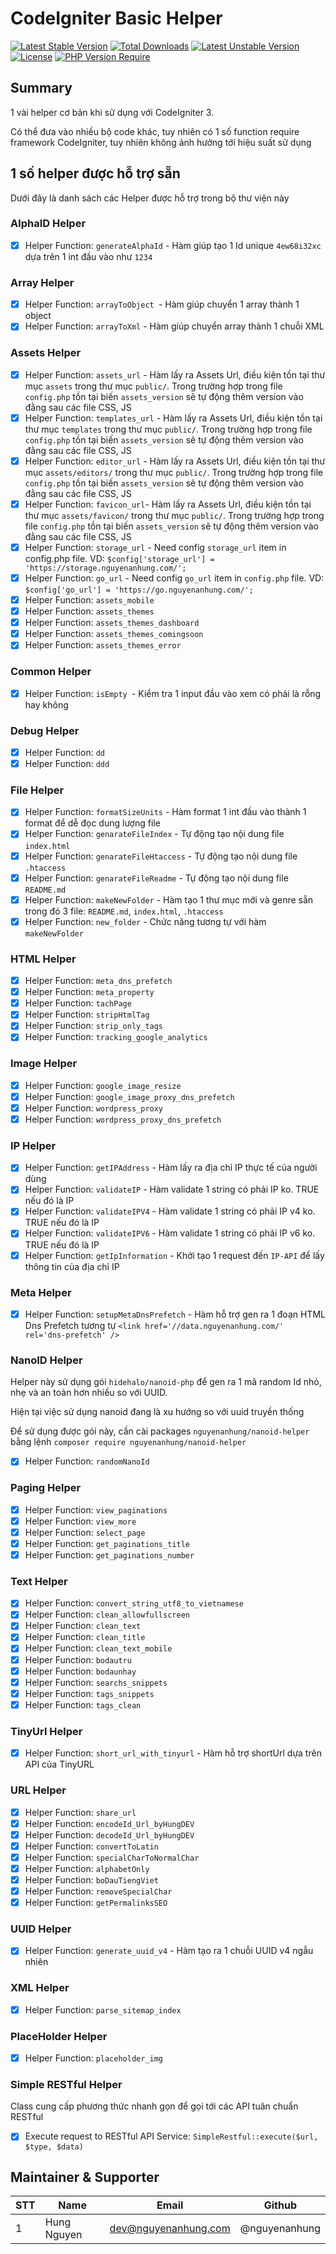 # CodeIgniter Basic Helper

[![Latest Stable Version](http://poser.pugx.org/nguyenanhung/codeigniter-basic-helper/v)](https://packagist.org/packages/nguyenanhung/codeigniter-basic-helper) [![Total Downloads](http://poser.pugx.org/nguyenanhung/codeigniter-basic-helper/downloads)](https://packagist.org/packages/nguyenanhung/codeigniter-basic-helper) [![Latest Unstable Version](http://poser.pugx.org/nguyenanhung/codeigniter-basic-helper/v/unstable)](https://packagist.org/packages/nguyenanhung/codeigniter-basic-helper) [![License](http://poser.pugx.org/nguyenanhung/codeigniter-basic-helper/license)](https://packagist.org/packages/nguyenanhung/codeigniter-basic-helper) [![PHP Version Require](http://poser.pugx.org/nguyenanhung/codeigniter-basic-helper/require/php)](https://packagist.org/packages/nguyenanhung/codeigniter-basic-helper)

## Summary

1 vài helper cơ bản khi sử dụng với CodeIgniter 3.

Có thể đưa vào nhiều bộ code khác, tuy nhiên có 1 số function require framework CodeIgniter, tuy nhiên không ảnh hưởng tới hiệu suất sử dụng

## 1 số helper được hỗ trợ sẵn

Dưới đây là danh sách các Helper được hỗ trợ trong bộ thư viện này

### AlphaID Helper

- [x] Helper Function: `generateAlphaId` - Hàm giúp tạo 1 Id unique `4ew68i32xc` dựa trên 1 int đầu vào như `1234`

### Array Helper

- [x] Helper Function: `arrayToObject `- Hàm giúp chuyển 1 array thành 1 object
- [x] Helper Function: `arrayToXml` - Hàm giúp chuyển array thành 1 chuỗi XML

### Assets Helper

- [x] Helper Function: `assets_url` - Hàm lấy ra Assets Url, điều kiện tồn tại thư mục `assets` trong thư mục `public/`. Trong trường hợp trong file `config.php` tồn tại biến `assets_version` sẽ tự động thêm version vào đằng sau các file CSS, JS
- [x] Helper Function: `templates_url` - Hàm lấy ra Assets Url, điều kiện tồn tại thư mục `templates` trong thư mục `public/`. Trong trường hợp trong file `config.php` tồn tại biến `assets_version` sẽ tự động thêm version vào đằng sau các file CSS,
  JS
- [x] Helper Function: `editor_url` - Hàm lấy ra Assets Url, điều kiện tồn tại thư mục `assets/editors/` trong thư mục `public/`. Trong trường hợp trong file `config.php` tồn tại biến `assets_version` sẽ tự động thêm version vào đằng sau các file
  CSS, JS
- [x] Helper Function: `favicon_url`- Hàm lấy ra Assets Url, điều kiện tồn tại thư mục `assets/favicon/` trong thư mục `public/`. Trong trường hợp trong file `config.php` tồn tại biến `assets_version` sẽ tự động thêm version vào đằng sau các file
  CSS, JS
- [x] Helper Function: `storage_url` - Need config `storage_url` item in config.php file. VD: `$config['storage_url'] = 'https://storage.nguyenanhung.com/';`
- [x] Helper Function: `go_url` - Need config `go_url` item in `config.php` file. VD: `$config['go_url'] = 'https://go.nguyenanhung.com/';`
- [x] Helper Function: `assets_mobile`
- [x] Helper Function: `assets_themes`
- [x] Helper Function: `assets_themes_dashboard`
- [x] Helper Function: `assets_themes_comingsoon`
- [x] Helper Function: `assets_themes_error`

### Common Helper

- [x] Helper Function: `isEmpty `- Kiểm tra 1 input đầu vào xem có phải là rỗng hay không

### Debug Helper

- [x] Helper Function: `dd`
- [x] Helper Function: `ddd`

### File Helper

- [x] Helper Function: `formatSizeUnits` - Hàm format 1 int đầu vào thành 1 format để dễ đọc dung lượng file
- [x] Helper Function: `genarateFileIndex` - Tự động tạo nội dung file `index.html`
- [x] Helper Function: `genarateFileHtaccess` - Tự động tạo nội dung file `.htaccess`
- [x] Helper Function: `genarateFileReadme` - Tự động tạo nội dung file `README.md`
- [x] Helper Function: `makeNewFolder` - Hàm tạo 1 thư mục mới và genre sẵn trong đó 3 file: `README.md`, `index.html`, `.htaccess`
- [x] Helper Function: `new_folder` - Chức năng tương tự với hàm `makeNewFolder`

### HTML Helper

- [x] Helper Function: `meta_dns_prefetch`
- [x] Helper Function: `meta_property`
- [x] Helper Function: `tachPage`
- [x] Helper Function: `stripHtmlTag`
- [x] Helper Function: `strip_only_tags`
- [x] Helper Function: `tracking_google_analytics`

### Image Helper

- [x] Helper Function: `google_image_resize`
- [x] Helper Function: `google_image_proxy_dns_prefetch`
- [x] Helper Function: `wordpress_proxy`
- [x] Helper Function: `wordpress_proxy_dns_prefetch`

### IP Helper

- [x] Helper Function: `getIPAddress` - Hàm lấy ra địa chỉ IP thực tế của người dùng
- [x] Helper Function: `validateIP` - Hàm validate 1 string có phải IP ko. TRUE nếu đó là IP
- [x] Helper Function: `validateIPV4` - Hàm validate 1 string có phải IP v4 ko. TRUE nếu đó là IP
- [x] Helper Function: `validateIPV6` - Hàm validate 1 string có phải IP v6 ko. TRUE nếu đó là IP
- [x] Helper Function: `getIpInformation` - Khởi tạo 1 request đến `IP-API` để lấy thông tin của địa chỉ IP

### Meta Helper

- [x] Helper Function: `setupMetaDnsPrefetch` - Hàm hỗ trợ gen ra 1 đoạn HTML Dns Prefetch tương tự `<link href='//data.nguyenanhung.com/' rel='dns-prefetch' />`

### NanoID Helper

Helper này sử dụng gói `hidehalo/nanoid-php` để gen ra 1 mã random Id nhỏ, nhẹ và an toàn hơn nhiều so với UUID.

Hiện tại việc sử dụng nanoid đang là xu hướng so với uuid truyền thống

Để sử dụng được gói này, cần cài packages `nguyenanhung/nanoid-helper` bằng lệnh `composer require nguyenanhung/nanoid-helper`

- [x] Helper Function: `randomNanoId`

### Paging Helper

- [x] Helper Function: `view_paginations`
- [x] Helper Function: `view_more`
- [x] Helper Function: `select_page`
- [x] Helper Function: `get_paginations_title`
- [x] Helper Function: `get_paginations_number`

### Text Helper

- [x] Helper Function: `convert_string_utf8_to_vietnamese`
- [x] Helper Function: `clean_allowfullscreen`
- [x] Helper Function: `clean_text`
- [x] Helper Function: `clean_title`
- [x] Helper Function: `clean_text_mobile`
- [x] Helper Function: `bodautru`
- [x] Helper Function: `bodaunhay`
- [x] Helper Function: `searchs_snippets`
- [x] Helper Function: `tags_snippets`
- [x] Helper Function: `tags_clean`

### TinyUrl Helper

- [x] Helper Function: `short_url_with_tinyurl` - Hàm hỗ trợ shortUrl dựa trên API của TinyURL

### URL Helper

- [x] Helper Function: `share_url`
- [x] Helper Function: `encodeId_Url_byHungDEV`
- [x] Helper Function: `decodeId_Url_byHungDEV`
- [x] Helper Function: `convertToLatin`
- [x] Helper Function: `specialCharToNormalChar`
- [x] Helper Function: `alphabetOnly`
- [x] Helper Function: `boDauTiengViet`
- [x] Helper Function: `removeSpecialChar`
- [x] Helper Function: `getPermalinksSEO`

### UUID Helper

- [x] Helper Function: `generate_uuid_v4` - Hàm tạo ra 1 chuỗi UUID v4 ngẫu nhiên

### XML Helper

- [x] Helper Function: `parse_sitemap_index`

### PlaceHolder Helper

- [x] Helper Function: `placeholder_img`

### Simple RESTful Helper

Class cung cấp phương thức nhanh gọn để gọi tới các API tuân chuẩn RESTful

- [x] Execute request to RESTful API Service: `SimpleRestful::execute($url, $type, $data)`

## Maintainer & Supporter

| STT | Name        | Email                | Github        |
|-----|-------------|----------------------|---------------|
| 1   | Hung Nguyen | dev@nguyenanhung.com | @nguyenanhung |